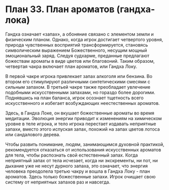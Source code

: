 # План 33. План ароматов (гандха-лока)

Гандха означает «запах», а обоняние связано с элементом земли и физическим планом. Однако, когда игрок достигает четвертого уровня, природа чувственных восприятий трансформируется, становясь символическим выражением Божественного, несущим мощный эмоциональный заряд. Следуя судхарме, преданные предлагают божествам ароматы в виде цветов или благовоний. Таким образом, четвертая чакра включает план ароматов, или Гандха Локу.

В первой чакре игрока привлекает запах алкоголя или бензина. Во втором его стимулируют различными синтетическими смесями с сильным запахом. В третьей чакре также преобладает увлечение подобными искусственными запахами, но гораздо более дорогими. Поднявшись на план баланса, игрок осознает тщетность всего искусственного и избегает возбуждающих неестественных ароматов.

Здесь, в Гандха Локе, он вкушает божественные ароматы во время медитации. Эволюция энергии приводит к изменениям на химическом уровне в теле игрока, и тело игрока перестает издавать неприятные запахи, вместо этого испуская запах, похожий на запах цветов лотоса или сандалового дерева.

Чтобы развить понимание, людям, занимающимся духовной практикой, рекомендуется отказаться от использования искусственных ароматов для тела, чтобы распознать свой естественный запах. Когда неприятный запах от тела исчезает, когда ни экскременты, ни пот, ни дыхание уже не несут дурного запаха, это означает, что энергия человека преодолела третью чакру и вошла в Гандха Локу - план ароматов. Здесь только божественные запахи. Игрок очищает свою систему от неприятных запахов раз и навсегда.
